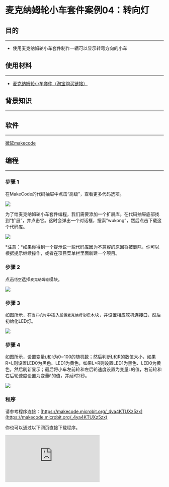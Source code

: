 ﻿---
sidebar_position: 6
sidebar_label: 转向灯
---

# 麦克纳姆轮小车套件案例04：转向灯

## 目的
---

- 使用麦克纳姆轮小车套件制作一辆可以显示转弯方向的小车

## 使用材料
---

- [麦克纳姆轮小车套件（淘宝购买链接）](https://item.taobao.com/item.htm?ft=t&id=604443327840)

## 背景知识
---

## 软件
---

[微软makecode](https://makecode.microbit.org/#)

## 编程
---

### 步骤 1
 在MakeCode的代码抽屉中点击“高级”，查看更多代码选项。

![](https://wiki-media-ef.oss-cn-hongkong.aliyuncs.com//images/Mecanum_wheel_car_kit_case_01_01.png)

为了给麦克纳姆轮小车套件编程，我们需要添加一个扩展库。在代码抽屉底部找到“扩展”，并点击它。这时会弹出一个对话框，搜索”wukong”，然后点击下载这个代码库。

![](https://wiki-media-ef.oss-cn-hongkong.aliyuncs.com//images/Mecanum_wheel_car_kit_case_01_02.png)

*注意：*如果你得到一个提示说一些代码库因为不兼容的原因将被删除，你可以根据提示继续操作，或者在项目菜单栏里面新建一个项目。

### 步骤 2

点击`悟空`选择`麦克纳姆轮`模块。



![](https://wiki-media-ef.oss-cn-hongkong.aliyuncs.com//images/Mecanum_wheel_car_kit_case_01_03.png)


### 步骤 3

如图所示，在`当开机时`中插入`设置麦克纳姆轮`积木块，并设置相应舵机连接口，然后初始化LED灯。



![](https://wiki-media-ef.oss-cn-hongkong.aliyuncs.com//images/Mecanum_wheel_car_kit_case_04_05.png)


### 步骤 4

如图所示，设置变量`L`和`R`为0~100的随机数；然后判断L和R的数值大小，如果R>L则设置LED0为黑色、LED1为黄色，如果L>R则设置LED1为黑色、LED0为黄色，然后刷新显示；最后将小车左前轮和左后轮速度设置为变量`L`的值，右前轮和右后轮速度设置为变量`R`的值，并延时2秒。



![](https://wiki-media-ef.oss-cn-hongkong.aliyuncs.com//images/Mecanum_wheel_car_kit_case_04_06.png)


### 程序

请参考程序连接：[https://makecode.microbit.org/_4ya4KTUXz5zx](https://makecode.microbit.org/_4ya4KTUXz5zx)

你也可以通过以下网页直接下载程序。

<div
    style={{
        position: 'relative',
        paddingBottom: '60%',
        overflow: 'hidden',
    }}
>
    <iframe
        src="https://makecode.microbit.org/_4ya4KTUXz5zx"
        frameborder="0"
        sandbox="allow-popups allow-forms allow-scripts allow-same-origin"
        style={{
            position: 'absolute',
            width: '100%',
            height: '100%',
        }}
    />
</div>

### 现象

小车每2秒随机调整左右轮速度改变前进方向，当左转时则点亮左边LED灯，当右转时则点亮右边LED灯。

## 思考
---

## 常见问题
---
## 相关阅读
---
